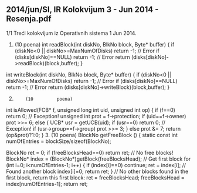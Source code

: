 2014/jun/SI, IR Kolokvijum 3 - Jun 2014 - Resenja.pdf
--------------------------------------------------------------------------------


1/1 
Treći kolokvijum iz Operativnih sistema 1 
Jun 2014. 
1. (10 poena) 
int readBlock(int diskNo, BlkNo block, Byte* buffer) { 
  if (diskNo<0 || diskNo>=MaxNumOfDisks) return -1; // Error 
  if (disks[diskNo]==NULL) return -1; // Error 
  return (disks[diskNo]->readBlock)(block,buffer); 
} 
 
int writeBlock(int diskNo, BlkNo block, Byte* buffer) { 
  if (diskNo<0 || diskNo>=MaxNumOfDisks) return -1; // Error 
  if (disks[diskNo]==NULL) return -1; // Error 
  return (disks[diskNo]->writeBlock)(block,buffer); 
} 
 
2.         (10         poena) 
int isAllowed(FCB* f, unsigned long int uid, unsigned int op) { 
  if (f==0) return 0; // Exception! 
  unsigned int prot = f->protection; 
  if (uid==f->owner) 
    prot >>= 6; 
  else { 
    UCB* usr = getUCB(uid); 
    if (usr==0) return 0; // Exception! 
    if (usr->group==f->group) prot >>= 3; 
  } else 
    prot &= 7; 
  return (op&prot)?1:0; 
} 
3.         (10         poena) 
BlockNo getFreeBlock () { 
  static const int numOfEntries = blockSize/sizeof(BlockNo); 
 
  BlockNo ret = 0; 
  if (freeBlocksHead==0) return ret; // No free blocks! 
  BlockNo* index = (BlockNo*)getBlock(freeBlocksHead); // Get first block 
  for (int i=0; i<numOfEntries-1; i++) { 
    if (index[i]==0) continue; 
    ret = index[i]; // Found another block 
    index[i]=0; 
    return ret; 
  } 
  // No other blocks found in the first block, return this first block: 
  ret = freeBlocksHead; 
  freeBlocksHead = index[numOfEntries-1]; 
  return ret; 